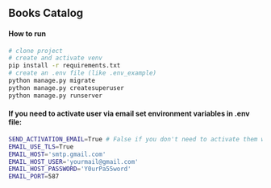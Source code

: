## Books Catalog

#### How to run
```sh
# clone project
# create and activate venv
pip install -r requirements.txt
# create an .env file (like .env_example)
python manage.py migrate
python manage.py createsuperuser
python manage.py runserver
```
#### If you need to activate user via email set environment variables in .env file:
```sh
SEND_ACTIVATION_EMAIL=True # False if you don't need to activate them with email
EMAIL_USE_TLS=True
EMAIL_HOST='smtp.gmail.com'
EMAIL_HOST_USER='yourmail@gmail.com'
EMAIL_HOST_PASSWORD='Y0urPa55word'
EMAIL_PORT=587
```
